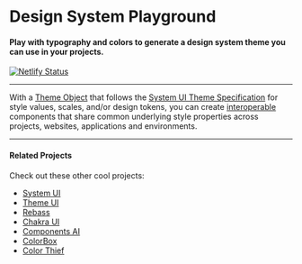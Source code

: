 # Design System Playground

#### Play with typography and colors to generate a design system theme you can use in your projects.

[![Netlify Status](https://api.netlify.com/api/v1/badges/ca9cacda-5677-43e8-928d-c1970af41cfe/deploy-status)](https://app.netlify.com/sites/design-system-playground/deploys)

---

With a [Theme Object](https://theme-ui.com/theme-spec) that follows the [System UI Theme Specification](https://system-ui.com/) for style values, scales, and/or design tokens, you can create [interoperable](https://jxnblk.com/blog/interoperability/) components that share common underlying style properties across projects, websites, applications and environments.

---

#### Related Projects

Check out these other cool projects:

- [System UI](https://system-ui.com/)
- [Theme UI](https://theme-ui.com/)
- [Rebass](https://rebassjs.org/)
- [Chakra UI](https://chakra-ui.com/)
- [Components AI](https://components.ai/)
- [ColorBox](https://www.colorbox.io/)
- [Color Thief](https://lokeshdhakar.com/projects/color-thief/)
